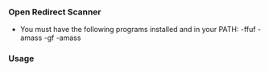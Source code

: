 ### Open Redirect Scanner

- You must have the following programs installed and in your PATH:
  -ffuf
  -amass
  -gf
  -amass
  
### Usage
``` ./find_redirects --target somesite.com --listener http://pingb.in/p/abcde1234 --subdomains <yes/no>
```
